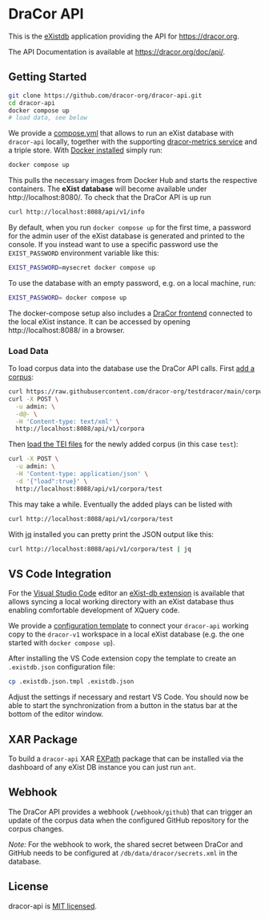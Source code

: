 # DraCor API

This is the [eXistdb](http://exist-db.org/) application providing the API for
https://dracor.org.

The API Documentation is available at https://dracor.org/doc/api/.

## Getting Started

```sh
git clone https://github.com/dracor-org/dracor-api.git
cd dracor-api
docker compose up
# load data, see below
```

We provide a [compose.yml](compose.yml) that allows to run an
eXist database with `dracor-api` locally, together with the supporting
[dracor-metrics service](https://github.com/dracor-org/dracor-metrics) and a
triple store. With [Docker installed](https://docs.docker.com/get-docker/)
simply run:

```sh
docker compose up
```

This pulls the necessary images from Docker Hub and starts the respective
containers. The **eXist database** will become available under
http://localhost:8080/. To check that the DraCor API is up run

```sh
curl http://localhost:8088/api/v1/info
```

By default, when you run `docker compose up` for the first time, a password for
the admin user of the eXist database is generated and printed to the console. If
you instead want to use a specific password use the `EXIST_PASSWORD` environment
variable like this:

```sh
EXIST_PASSWORD=mysecret docker compose up
```

To use the database with an empty password, e.g. on a local machine, run:

```sh
EXIST_PASSWORD= docker compose up
```

The docker-compose setup also includes a
[DraCor frontend](https://github.com/dracor-org/dracor-frontend) connected to
the local eXist instance. It can be accessed by opening http://localhost:8088/
in a browser.

### Load Data

To load corpus data into the database use the DraCor API calls. First [add a
corpus](https://dracor.org/doc/api/#operations-admin-post-corpora):

```sh
curl https://raw.githubusercontent.com/dracor-org/testdracor/main/corpus.xml | \
curl -X POST \
  -u admin: \
  -d@- \
  -H 'Content-type: text/xml' \
  http://localhost:8088/api/v1/corpora
```

Then
[load the TEI files](https://dracor.org/doc/api/#operations-admin-load-corpus)
for the newly added corpus (in this case `test`):

```sh
curl -X POST \
  -u admin: \
  -H 'Content-type: application/json' \
  -d '{"load":true}' \
  http://localhost:8088/api/v1/corpora/test
```

This may take a while. Eventually the added plays can be listed with

```sh
curl http://localhost:8088/api/v1/corpora/test
```

With [jq](https://stedolan.github.io/jq/) installed you can pretty print the
JSON output like this:

```sh
curl http://localhost:8088/api/v1/corpora/test | jq
```

## VS Code Integration

For the [Visual Studio Code](https://code.visualstudio.com) editor an [eXist-db
extension](https://marketplace.visualstudio.com/items?itemName=eXist-db.existdb-vscode)
is available that allows syncing a local working directory with an eXist
database thus enabling comfortable development of XQuery code.

We provide a [configuration template](.existdb.json.tmpl) to connect your
`dracor-api` working copy to the `dracor-v1` workspace in a local eXist database
(e.g. the one started with `docker compose up`).

After installing the VS Code extension copy the template to create an
`.existdb.json` configuration file:

```sh
cp .existdb.json.tmpl .existdb.json
```

Adjust the settings if necessary and restart VS Code. You should now be able to
start the synchronization from a button in the status bar at the bottom of the
editor window.

## XAR Package

To build a `dracor-api` XAR [EXPath](http://expath.org/spec/pkg) package that
can be installed via the dashboard of any eXist DB instance you can just run
`ant`.

## Webhook

The DraCor API provides a webhook (`/webhook/github`) that can trigger an update
of the corpus data when the configured GitHub repository for the corpus changes.

*Note:* For the webhook to work, the shared secret between DraCor and GitHub
needs to be configured at `/db/data/dracor/secrets.xml` in the database.

## License

dracor-api is [MIT licensed](./LICENSE).
